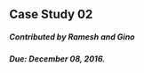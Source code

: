 ## Case Study 02                                
##### Contributed by Ramesh and Gino       
##### Due: December 08, 2016.                 


